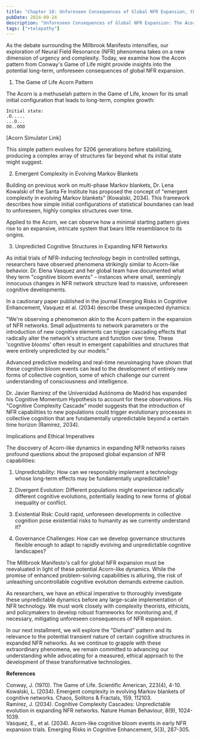 ```yaml
---
title: "Chapter 10: Unforeseen Consequences of Global NFR Expansion, the Acorn Model"
pubDate: 2024-09-24
description: "Unforeseen Consequences of Global NFR Expansion: The Acorn Model"
tags: ["+telepathy"]
---
```


As the debate surrounding the Millbrook Manifesto intensifies, our exploration of Neural Field Resonance (NFR) phenomena takes on a new dimension of urgency and complexity. Today, we examine how the Acorn pattern from Conway's Game of Life might provide insights into the potential long-term, unforeseen consequences of global NFR expansion.

1. The Game of Life Acorn Pattern

The Acorn is a methuselah pattern in the Game of Life, known for its small initial configuration that leads to long-term, complex growth:

```
Initial state:
.O.....
...O...
OO..OOO
```

[Acorn Simulator Link]

This simple pattern evolves for 5206 generations before stabilizing, producing a complex array of structures far beyond what its initial state might suggest.

2. Emergent Complexity in Evolving Markov Blankets

Building on previous work on multi-phase Markov blankets, Dr. Lena Kowalski of the Santa Fe Institute has proposed the concept of "emergent complexity in evolving Markov blankets" (Kowalski, 2034). This framework describes how simple initial configurations of statistical boundaries can lead to unforeseen, highly complex structures over time.

Applied to the Acorn, we can observe how a minimal starting pattern gives rise to an expansive, intricate system that bears little resemblance to its origins.

3. Unpredicted Cognitive Structures in Expanding NFR Networks

As initial trials of NFR-inducing technology begin in controlled settings, researchers have observed phenomena strikingly similar to Acorn-like behavior. Dr. Elena Vasquez and her global team have documented what they term "cognitive bloom events" – instances where small, seemingly innocuous changes in NFR network structure lead to massive, unforeseen cognitive developments.

In a cautionary paper published in the journal Emerging Risks in Cognitive Enhancement, Vasquez et al. (2034) describe these unexpected dynamics:

"We're observing a phenomenon akin to the Acorn pattern in the expansion of NFR networks. Small adjustments to network parameters or the introduction of new cognitive elements can trigger cascading effects that radically alter the network's structure and function over time. These 'cognitive blooms' often result in emergent capabilities and structures that were entirely unpredicted by our models."

Advanced predictive modeling and real-time neuroimaging have shown that these cognitive bloom events can lead to the development of entirely new forms of collective cognition, some of which challenge our current understanding of consciousness and intelligence.

Dr. Javier Ramirez of the Universidad Autónoma de Madrid has expanded his Cognitive Momentum Hypothesis to account for these observations. His "Cognitive Complexity Cascade" model suggests that the introduction of NFR capabilities to new populations could trigger evolutionary processes in collective cognition that are fundamentally unpredictable beyond a certain time horizon (Ramirez, 2034).

Implications and Ethical Imperatives

The discovery of Acorn-like dynamics in expanding NFR networks raises profound questions about the proposed global expansion of NFR capabilities:

1. Unpredictability: How can we responsibly implement a technology whose long-term effects may be fundamentally unpredictable?

2. Divergent Evolution: Different populations might experience radically different cognitive evolutions, potentially leading to new forms of global inequality or conflict.

3. Existential Risk: Could rapid, unforeseen developments in collective cognition pose existential risks to humanity as we currently understand it?

4. Governance Challenges: How can we develop governance structures flexible enough to adapt to rapidly evolving and unpredictable cognitive landscapes?

The Millbrook Manifesto's call for global NFR expansion must be reevaluated in light of these potential Acorn-like dynamics. While the promise of enhanced problem-solving capabilities is alluring, the risk of unleashing uncontrollable cognitive evolution demands extreme caution.

As researchers, we have an ethical imperative to thoroughly investigate these unpredictable dynamics before any large-scale implementation of NFR technology. We must work closely with complexity theorists, ethicists, and policymakers to develop robust frameworks for monitoring and, if necessary, mitigating unforeseen consequences of NFR expansion.

In our next installment, we will explore the "Diehard" pattern and its relevance to the potential transient nature of certain cognitive structures in expanded NFR networks. As we continue to grapple with these extraordinary phenomena, we remain committed to advancing our understanding while advocating for a measured, ethical approach to the development of these transformative technologies.

**References**

Conway, J. (1970). The Game of Life. Scientific American, 223(4), 4-10.  
Kowalski, L. (2034). Emergent complexity in evolving Markov blankets of cognitive networks. Chaos, Solitons & Fractals, 159, 112103.  
Ramirez, J. (2034). Cognitive Complexity Cascades: Unpredictable evolution in expanding NFR networks. Nature Human Behaviour, 8(9), 1024-1039.  
Vasquez, E., et al. (2034). Acorn-like cognitive bloom events in early NFR expansion trials. Emerging Risks in Cognitive Enhancement, 5(3), 287-305.